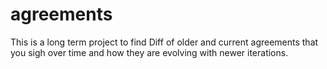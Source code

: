 # agreements
This is a long term project to find Diff of older and current agreements that you sigh over time and how they are evolving with newer iterations. 
